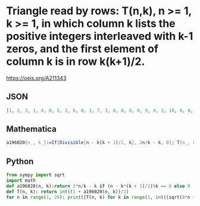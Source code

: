 # Triangle read by rows: T\(n,k\), n \>\= 1, k \>\= 1, in which column k lists the positive integers interleaved with k\-1 zeros, and the first element of column k is in row k\(k\+1\)/2\.
https://oeis.org/A211343
## JSON
```JSON
[1, 2, 3, 1, 4, 0, 5, 2, 6, 0, 1, 7, 3, 0, 8, 0, 0, 9, 4, 2, 10, 0, 0, 1, 11, 5, 0, 0, 12, 0, 3, 0, 13, 6, 0, 0, 14, 0, 0, 2, 15, 7, 4, 0, 1, 16, 0, 0, 0, 0, 17, 8, 0, 0, 0, 18, 0, 5, 3, 0, 19, 9, 0, 0, 0, 20, 0, 0, 0, 2, 21, 10, 6, 0, 0, 1, 22, 0, 0, 4, 0, 0, 23, 11, 0, 0, 0, 0, 24, 0, 7, 0, 0, 0]
```
## Mathematica
```Mathematica
a196020[n_, k_]:=If[Divisible[n - k(k + 1)/2, k], 2n/k - k, 0]; T[n_, k_]:= Floor[(1 + a196020[n, k])/2]; Table[T[n, k], {n, 28}, {k, Floor[(Sqrt[8n+1]-1)/2]}] // Flatten (* _Indranil Ghosh_, Apr 30 2017 *)
```
## Python
```Python
from sympy import sqrt
import math
def a196020(n, k):return 2*n/k - k if (n - k*(k + 1)/2)%k == 0 else 0
def T(n, k): return int((1 + a196020(n, k))/2)
for n in range(1, 29): print([T(n, k) for k in range(1, int((sqrt(8*n + 1) - 1)/2) + 1)]) # _Indranil Ghosh_, Apr 30 2017
```
